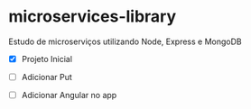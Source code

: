# microservices-library
Estudo de microserviços utilizando Node, Express e MongoDB

- [X] Projeto Inicial

- [ ] Adicionar Put 

- [ ] Adicionar Angular no app 
